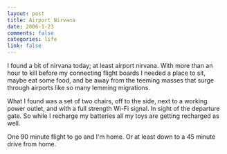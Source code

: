 ```yaml
--- 
layout: post
title: Airport Nirvana
date: 2006-1-23
comments: false
categories: life
link: false
---
```

I found a bit of nirvana today; at least airport nirvana. With more than an hour to kill before my connecting flight boards I needed a place to sit, maybe eat some food, and be away from the teeming masses that surge through airports like so many lemming migrations.

What I found was a set of two chairs, off to the side, next to a working power outlet, and with a full strength Wi-Fi signal. In sight of the departure gate. So while I recharge my batteries all my toys are getting recharged as well.

One 90 minute flight to go and I'm home. Or at least down to a 45 minute drive from home.
